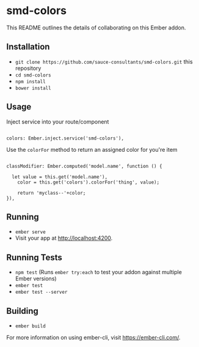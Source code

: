 # smd-colors

This README outlines the details of collaborating on this Ember addon.

## Installation

- `git clone https://github.com/sauce-consultants/smd-colors.git` this repository
- `cd smd-colors`
- `npm install`
- `bower install`

## Usage

Inject service into your route/component

```

colors: Ember.inject.service('smd-colors'),
```

Use the `colorFor` method to return an assigned color for you're item

```

classModifier: Ember.computed('model.name', function () {

  let value = this.get('model.name'),
    color = this.get('colors').colorFor('thing', value);

    return 'myclass--'+color;
}),
```

## Running

- `ember serve`
- Visit your app at <http://localhost:4200>.

## Running Tests

- `npm test` (Runs `ember try:each` to test your addon against multiple Ember versions)
- `ember test`
- `ember test --server`

## Building

- `ember build`

For more information on using ember-cli, visit <https://ember-cli.com/>.
